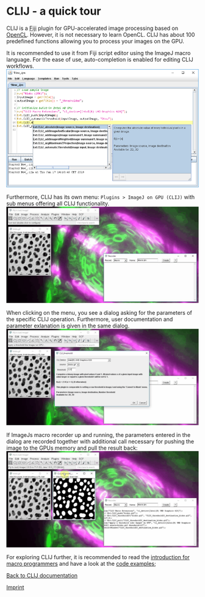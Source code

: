 # CLIJ - a quick tour
CLIJ is a [Fiji](https://fiji.sc) plugin for GPU-accelerated image processing based on [OpenCL](https://opencl.prg). However, it is not necessary to learn OpenCL. CLIJ has about 100 predefined functions allowing you to process your images on the GPU.

It is recommended to use it from Fiji script editor using the ImageJ macro language. For the ease of use, auto-completion is enabled for editing CLIJ workflows.
![Image](images/autocompletion.png)

Furthermore, CLIJ has its own menu: `Plugins > ImageJ on GPU (CLIJ)` with sub menus offering all CLIJ functionality.
![Image](images/menu.gif)

When clicking on the menu, you see a dialog asking for the parameters of the specific CLIJ operation. Furthermore, user documentation and parameter exlanation is given in the same dialog.
![Image](images/dialogs.gif)

If ImageJs macro recorder up and running, the parameters entered in the dialog are recorded together with additional call necessary for pushing the image to the GPUs memory and pull the result back:
![Image](images/macro_recorder.png)

For exploring CLIJ further, it is recommended to read the [introduction for macro programmers](macro_intro) and have a look at the [code examples](https://clij.github.io/clij-docs/src/main/macro);

[Back to CLIJ documentation](https://clij.github.io/)

[Imprint](https://clij.github.io/imprint)

